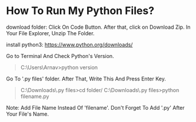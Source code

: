 # How To Run My Python Files?
download folder: Click On Code Button. After that, click on Download Zip. In Your File Explorer, Unzip The Folder.

install python3: https://www.python.org/downloads/

Go to Terminal And Check Python's Version.
<blockquote>
  C:\Users\Arnav>python version
</blockquote>
Go To '.py files' folder. After That, Write This And Press Enter Key.
<blockquote>
  C:\Downloads\.py files>cd folder/
  C:\Downloads\.py files>python filename.py
</blockquote>

Note: Add File Name Instead Of 'filename'. Don't Forget To Add '.py' After Your File's Name.
